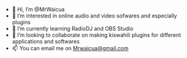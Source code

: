 - 👋 Hi, I’m @MrWaicua
- 👀 I’m interested in online audio and video sofwares and especially plugins
- 🌱 I’m currently learning RadioDJ and OBS Studio
- 💞️ I’m looking to collaborate on making kiswahili plugins for different applications and softwares
- 📫 You can email me on Mrwaicua@gmail.com

<!---
MrWaicua/MrWaicua Is a young Kenyan Journalist withspecial interest in IT and digital workspace is my favourite hangout spot
